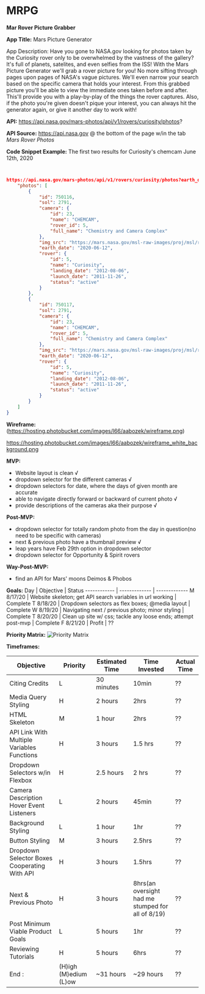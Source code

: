 # MRPG
**Mar Rover Picture Grabber**

**App Title:** Mars Picture Generator

App Description: Have you gone to NASA.gov looking for photos taken by the Curiosity rover only to be overwhelmed by the vastness of the gallery?  It's full of planets, satelites, and even selfies from the ISS!  With the Mars Picture Generator we'll grab a rover picture for you!  No more sifting through pages upon pages of NASA's vague pictures.  We'll even narrow your search based on the specific camera that holds your interest.  From this grabbed picture you'll be able to view the immediate ones taken before and after.  This'll provide you with a play-by-play of the things the rover captures.  Also, if the photo you're given doesn't pique your interest, you can always hit the generator again, or give it another day to work with!

**API:** https://api.nasa.gov/mars-photos/api/v1/rovers/curiosity/photos?

**API Source:** https://api.nasa.gov  @ the bottom of the page w/in the tab *Mars Rover Photos*

**Code Snippet Example:** The first two results for Curiosity's chemcam June 12th, 2020 

``` JSON


https://api.nasa.gov/mars-photos/api/v1/rovers/curiosity/photos?earth_date=2020-6-12&camera=chemcam&api_key=DEMO_KEY {
    "photos": [
        {
            "id": 750116,
            "sol": 2791,
            "camera": {
                "id": 23,
                "name": "CHEMCAM",
                "rover_id": 5,
                "full_name": "Chemistry and Camera Complex"
            },
            "img_src": "https://mars.nasa.gov/msl-raw-images/proj/msl/redops/ods/surface/sol/02791/opgs/edr/ccam/CR0_645265370EDR_F0801398CCAM03790M_.JPG",
            "earth_date": "2020-06-12",
            "rover": {
                "id": 5,
                "name": "Curiosity",
                "landing_date": "2012-08-06",
                "launch_date": "2011-11-26",
                "status": "active"
            }
        },
        {
            "id": 750117,
            "sol": 2791,
            "camera": {
                "id": 23,
                "name": "CHEMCAM",
                "rover_id": 5,
                "full_name": "Chemistry and Camera Complex"
            },
            "img_src": "https://mars.nasa.gov/msl-raw-images/proj/msl/redops/ods/surface/sol/02791/opgs/edr/ccam/CR0_645264368EDR_F0801398CCAM03790M_.JPG",
            "earth_date": "2020-06-12",
            "rover": {
                "id": 5,
                "name": "Curiosity",
                "landing_date": "2012-08-06",
                "launch_date": "2011-11-26",
                "status": "active"
            }
        }
    ]
}
```
**Wireframe:**
(https://hosting.photobucket.com/images/l66/aabozek/wireframe.png)

https://hosting.photobucket.com/images/l66/aabozek/wireframe_white_background.png


**MVP:**

- Website layout is clean √
- dropdown selector for the different cameras √
- dropdown selectors for date, where the days of given month are accurate
- able to navigate directly forward or backward of current photo √
- provide descriptions of the cameras aka their purpose √

**Post-MVP:**

- dropdown selector for totally random photo from the day in question(no need to be specific with cameras)
- next & previous photo have a thumbnail preview √
- leap years have Feb 29th option in dropdown selector
- dropdown selector for Opportunity & Spirit rovers

**Way-Post-MVP:**
- find an API for Mars' moons Deimos & Phobos


**Goals:**
Day | Objective | Status
------------ | ------------- | -------------
M 8/17/20 | Website skeleton; get API search variables in url working | Complete
T 8/18/20 | Dropdown selectors as flex boxes; @media layout | Complete
W 8/19/20 | Navigating next / previous photo; minor styling | Complete
T 8/20/20 | Clean up site w/ css; tackle any loose ends; attempt post-mvp | Complete
F 8/21/20 | Profit | ??

**Priority Matrix:**
![Priority Matrix](https://hosting.photobucket.com/images/l66/aabozek/Priority_Matrix.png)

**Timeframes:**

Objective | Priority | Estimated Time | Time Invested | Actual Time
------------ | ------------- | ------------- | ------------- | -------------
Citing Credits | L |30 minutes | 10min | ??
Media Query Styling | H | 2 hours | 2hrs | ??
HTML Skeleton | M | 1 hour | 2hrs | ??
API Link With Multiple Variables Functions | H | 3 hours | 1.5 hrs | ??
Dropdown Selectors w/in Flexbox | H | 2.5 hours | 2 hrs | ??
Camera Description Hover Event Listeners | L | 2 hours | 45min | ??
Background Styling | L | 1 hour | 1hr | ??
Button Styling | M | 3 hours | 2.5hrs | ??
Dropdown Selector Boxes Cooperating With API | H | 3 hours | 1.5hrs | ??
Next & Previous Photo | H | 3 hours | 8hrs(an oversight had me stumped for all of 8/19) | ??
Post Minimum Viable Product Goals | L | 5 hours | 1hr | ??
Reviewing Tutorials | H | 5 hours | 6hrs | ??
End : | (H)igh (M)edium (L)ow | ~31 hours | ~29 hours | ??
